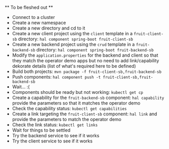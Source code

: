 ** To be fleshed out **

- Connect to a cluster
- Create a new namespace
- Create a new directory and cd to it
- Create a new client project using the `client` template in a `fruit-client-sb` directory: `hal component spring-boot fruit-client-sb`
- Create a new backend project using the `crud` template in a `fruit-backend-sb` directory: `hal component spring-boot fruit-backend-sb`
- Modify the `application.properties` for the backend and client so that they match the operator demo apps but no need to add link/capability dekorate details (list of what's required here to be defined)
- Build both projects: `mvn package -f fruit-client-sb,fruit-backend-sb`
- Push components: `hal component push -t fruit-client-sb,fruit-backend-sb`
- Wait… :(
- Components should be ready but not working: `kubectl get cp`
- Create a capability for the `fruit-backend-sb` component: `hal capability` provide the parameters so that it matches the operator demo
- Check the capability status: `kubectl get capabilities`
- Create a link targeting the `fruit-client-sb` component: `hal link` and provide the parameters to match the operator demo
- Check the link status: `kubectl get links`
- Wait for things to be settled
- Try the backend service to see if it works
- Try the client service to see if it works
